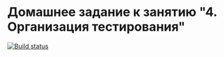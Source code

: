 # Домашнее задание к занятию "4. Организация тестирования"

[![Build status](https://ci.appveyor.com/api/projects/status/vd42hb2uxd0pgorw?svg=true)](https://ci.appveyor.com/project/kiotobat/e2e)
